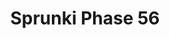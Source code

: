 ---
slug: sprunki-phase-56-1972
title: Sprunki Phase 56
description: "Sprunki Phase 56 is an exciting online game. Play for free directly in your browser!"
icon: /images/popular_mods/Sprunki Phase 56.png
url: https://wowtbc.net/sprunkin/sprunki-phase56/index.html
previewImage: /images/popular_mods/Sprunki Phase 56.png
type: popular mods

# SEO配置
seo:
  title: "Sprunki Phase 56 - Play Free Online Game | Fun Browser Games"
  description: "Sprunki Phase 56 - Play this fun online game for free in your browser. No download required!"
  ogImage: "/images/popular_mods/Sprunki Phase 56.png"
  keywords: "sprunki-phase-56-1972, online game, browser game, free game, popular mods game, play online"

videoUrls:
  - https://www.youtube.com/embed/example1
  - https://www.youtube.com/embed/example2

whyPlay:
  title: "Why Play Sprunki Phase 56?"
  items:
    - "Immersive Gameplay: Sprunki Phase 56 offers an engaging and immersive gaming experience that will keep you entertained for hours"
    - "Challenging Levels: Test your skills with increasingly difficult challenges and obstacles"
    - "Beautiful Graphics: Enjoy stunning visuals and smooth animations that bring the game world to life"
    - "Regular Updates: New content and features are added regularly to keep the game fresh and exciting"
    - "Free to Play: Experience all the fun without spending a penny"
    - "Community Features: Connect with other players, share strategies, and compete for high scores"
    - "Cross-Platform: Play on any device with a web browser, no downloads required"

features:
  title: "Key Features of Sprunki Phase 56"
  image: "/images/popular_mods/Sprunki Phase 56.png"
  items:
    - "Intuitive Controls: Easy to learn controls make Sprunki Phase 56 accessible for players of all skill levels"
    - "Multiple Game Modes: Enjoy various gameplay options that provide different challenges and experiences"
    - "Character Customization: Personalize your gaming experience with unique characters and items"
    - "Achievement System: Complete special tasks to earn rewards and recognition"
    - "Leaderboards: Compete with players worldwide and see who can achieve the highest scores"

characteristics:
  title: "Game Characteristics"
  image: "/images/popular_mods/Sprunki Phase 56.png"
  items:
    - "Genre: Popular mods game with elements of strategy and skill"
    - "Difficulty: Suitable for both casual gamers and those seeking a challenge"
    - "Play Time: Quick sessions or extended gameplay, depending on your preference"
    - "Art Style: Vibrant and engaging visuals that enhance the gaming experience"
    - "Sound Design: Immersive audio that complements the gameplay perfectly"

info: "Sprunki Phase 56 is an exciting online game that offers players a unique and engaging gaming experience. With its intuitive controls, stunning visuals, and challenging gameplay, Sprunki Phase 56 provides hours of entertainment for players of all ages and skill levels. Whether you're looking for a quick gaming session during a break or an extended play session, Sprunki Phase 56 delivers an immersive experience that will keep you coming back for more. The game features multiple levels of increasing difficulty, ensuring that players are constantly challenged as they progress. With regular updates adding new content and features, Sprunki Phase 56 remains fresh and exciting, providing endless entertainment options for its growing community of players."

howToPlayIntro: "Welcome to Sprunki Phase 56! This guide will walk you through the basics and help you master the game. Whether you're a beginner or looking to improve your skills, these tips and instructions will enhance your gaming experience."

howToPlaySteps:
  - title: "Getting Started"
    description: "Begin your Sprunki Phase 56 adventure by familiarizing yourself with the controls. Use your keyboard or mouse to navigate through the game interface. The tutorial will guide you through the basic mechanics and help you understand the objectives."
  - title: "Understanding the Objectives"
    description: "In Sprunki Phase 56, your main goal is to progress through levels by completing specific objectives. Each level presents unique challenges that require different strategies and approaches."
  - title: "Mastering the Controls"
    description: "Practice using the controls to improve your precision and reaction time. Sprunki Phase 56 requires quick reflexes and strategic thinking to overcome obstacles and defeat opponents."
  - title: "Utilizing Power-ups"
    description: "Collect power-ups throughout the game to enhance your abilities and overcome difficult challenges. Each power-up offers unique advantages that can be crucial for success."
  - title: "Developing Strategies"
    description: "As you progress in Sprunki Phase 56, develop effective strategies for different scenarios. Analyze patterns, anticipate challenges, and adapt your approach to maximize your performance."

faq:
  title: "Frequently Asked Questions about Sprunki Phase 56"
  items:
    - question: "Is Sprunki Phase 56 free to play?"
      answer: "Yes, Sprunki Phase 56 is completely free to play directly in your web browser. No downloads or purchases are required to enjoy the full game experience."
    - question: "Can I play Sprunki Phase 56 on mobile devices?"
      answer: "Yes, Sprunki Phase 56 is optimized for both desktop and mobile play. You can enjoy the game on any device with a web browser and internet connection."
    - question: "Are there any in-game purchases?"
      answer: "While Sprunki Phase 56 is free to play, there may be optional in-game purchases available for cosmetic items or additional features that don't affect core gameplay."
    - question: "How often is Sprunki Phase 56 updated?"
      answer: "The developers regularly update Sprunki Phase 56 with new content, features, and improvements based on player feedback and game performance."
    - question: "Can I play Sprunki Phase 56 offline?"
      answer: "Currently, Sprunki Phase 56 requires an internet connection to play as it's a browser-based online game."
    - question: "Is Sprunki Phase 56 suitable for children?"
      answer: "Yes, Sprunki Phase 56 is designed to be family-friendly and suitable for players of all ages."
    - question: "How do I report bugs or issues?"
      answer: "If you encounter any problems while playing Sprunki Phase 56, you can report them through the game's support page or contact the developers directly through their website."
    - question: "Still Have Questions?"
      answer: "If you have additional questions about Sprunki Phase 56 that aren't covered in this FAQ, please visit our support center or contact our customer service team for assistance."
---